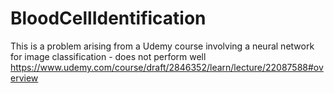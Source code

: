 # BloodCellIdentification

This is a problem arising from a Udemy course involving a neural network for image classification - does not perform well 
https://www.udemy.com/course/draft/2846352/learn/lecture/22087588#overview
